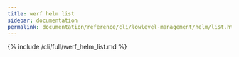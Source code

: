 ```yaml
---
title: werf helm list
sidebar: documentation
permalink: documentation/reference/cli/lowlevel-management/helm/list.html
---
```


{% include /cli/full/werf_helm_list.md %}
